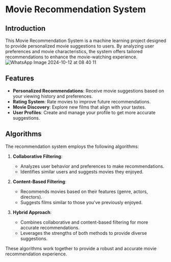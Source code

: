 # Movie Recommendation System

## Introduction

This Movie Recommendation System is a machine learning project designed to provide personalized movie suggestions to users. By analyzing user preferences and movie characteristics, the system offers tailored recommendations to enhance the movie-watching experience.
![WhatsApp Image 2024-10-12 at 08 40 11](https://github.com/user-attachments/assets/3b116134-545f-4932-a5b8-0353c1ed360b)

## Features

- **Personalized Recommendations**: Receive movie suggestions based on your viewing history and preferences.
- **Rating System**: Rate movies to improve future recommendations.
- **Movie Discovery**: Explore new films that align with your tastes.
- **User Profiles**: Create and manage your profile to get more accurate suggestions.

## Algorithms

The recommendation system employs the following algorithms:

1. **Collaborative Filtering**: 
   - Analyzes user behavior and preferences to make recommendations.
   - Identifies similar users and suggests movies they enjoyed.

2. **Content-Based Filtering**:
   - Recommends movies based on their features (genre, actors, directors).
   - Suggests films similar to those you've previously enjoyed.

3. **Hybrid Approach**:
   - Combines collaborative and content-based filtering for more accurate recommendations.
   - Leverages the strengths of both methods to provide diverse suggestions.

These algorithms work together to provide a robust and accurate movie recommendation experience.
